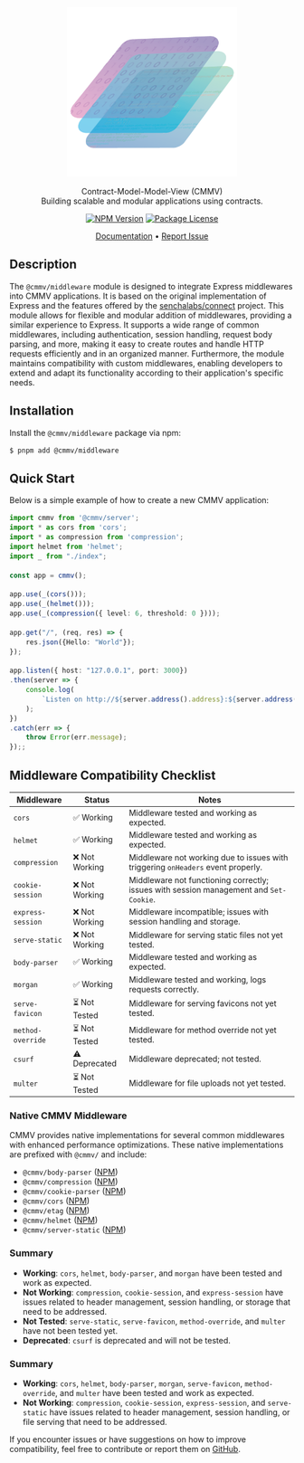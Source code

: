<p align="center">
  <a href="https://cmmv.io/" target="blank"><img src="https://raw.githubusercontent.com/andrehrferreira/docs.cmmv.io/main/public/assets/logo_CMMV2_icon.png" width="300" alt="CMMV Logo" /></a>
</p>
<p align="center">Contract-Model-Model-View (CMMV) <br/> Building scalable and modular applications using contracts.</p>
<p align="center">
    <a href="https://www.npmjs.com/package/@cmmv/core/middleware"><img src="https://img.shields.io/npm/v/@cmmv/middleware.svg" alt="NPM Version" /></a>
    <a href="https://github.com/andrehrferreira/cmmv-middleware/blob/main/LICENSE"><img src="https://img.shields.io/npm/l/@cmmv/middleware.svg" alt="Package License" /></a>
</p>

<p align="center">
  <a href="https://cmmv.io">Documentation</a> &bull;
  <a href="https://github.com/andrehrferreira/cmmv-middleware/issues">Report Issue</a>
</p>

## Description

The ``@cmmv/middleware`` module is designed to integrate Express middlewares into CMMV applications. It is based on the original implementation of Express and the features offered by the [senchalabs/connect](https://github.com/senchalabs/connect) project. This module allows for flexible and modular addition of middlewares, providing a similar experience to Express. It supports a wide range of common middlewares, including authentication, session handling, request body parsing, and more, making it easy to create routes and handle HTTP requests efficiently and in an organized manner. Furthermore, the module maintains compatibility with custom middlewares, enabling developers to extend and adapt its functionality according to their application's specific needs.

## Installation

Install the ``@cmmv/middleware`` package via npm:

```bash
$ pnpm add @cmmv/middleware
```

## Quick Start

Below is a simple example of how to create a new CMMV application:

```typescript
import cmmv from '@cmmv/server';
import * as cors from 'cors';
import * as compression from 'compression';
import helmet from 'helmet';
import _ from "./index";

const app = cmmv();

app.use(_(cors()));
app.use(_(helmet()));
app.use(_(compression({ level: 6, threshold: 0 })));

app.get("/", (req, res) => {
    res.json({Hello: "World"});
});

app.listen({ host: "127.0.0.1", port: 3000})
.then(server => {
    console.log(
        `Listen on http://${server.address().address}:${server.address().port}`,
    );
})
.catch(err => {
    throw Error(err.message);
});;
```

## Middleware Compatibility Checklist

| Middleware        | Status        | Notes                                                                                 |
|-------------------|--------------|---------------------------------------------------------------------------------------|
| `cors`            | ✅ Working   | Middleware tested and working as expected.                                            |
| `helmet`          | ✅ Working   | Middleware tested and working as expected.                                            |
| `compression`     | ❌ Not Working | Middleware not working due to issues with triggering `onHeaders` event properly.       |
| `cookie-session`  | ❌ Not Working | Middleware not functioning correctly; issues with session management and `Set-Cookie`. |
| `express-session` | ❌ Not Working | Middleware incompatible; issues with session handling and storage.                     |
| `serve-static`    | ❌ Not Working | Middleware for serving static files not yet tested.                                    |
| `body-parser`     | ✅ Working   | Middleware tested and working as expected.                                            |
| `morgan`          | ✅ Working   | Middleware tested and working, logs requests correctly.                               |
| `serve-favicon`   | ⏳ Not Tested | Middleware for serving favicons not yet tested.                                       |
| `method-override` | ⏳ Not Tested | Middleware for method override not yet tested.                                        |
| `csurf`           | ⚠️ Deprecated | Middleware deprecated; not tested.                                                   |
| `multer`          | ⏳ Not Tested | Middleware for file uploads not yet tested.                                           |

### Native CMMV Middleware

CMMV provides native implementations for several common middlewares with enhanced performance optimizations. These native implementations are prefixed with `@cmmv/` and include:

- `@cmmv/body-parser` ([NPM](https://www.npmjs.com/package/@cmmv/body-parser))
- `@cmmv/compression` ([NPM](https://www.npmjs.com/package/@cmmv/compression))
- `@cmmv/cookie-parser` ([NPM](https://www.npmjs.com/package/@cmmv/cookie-parser))
- `@cmmv/cors` ([NPM](https://www.npmjs.com/package/@cmmv/cors))
- `@cmmv/etag` ([NPM](https://www.npmjs.com/package/@cmmv/etag))
- `@cmmv/helmet` ([NPM](https://www.npmjs.com/package/@cmmv/helmet))
- `@cmmv/server-static` ([NPM](https://www.npmjs.com/package/@cmmv/server-static))

### Summary

- **Working**: `cors`, `helmet`, `body-parser`, and `morgan` have been tested and work as expected.
- **Not Working**: `compression`, `cookie-session`, and `express-session` have issues related to header management, session handling, or storage that need to be addressed.
- **Not Tested**: `serve-static`, `serve-favicon`, `method-override`, and `multer` have not been tested yet.
- **Deprecated**: `csurf` is deprecated and will not be tested.

### Summary

- **Working**: `cors`, `helmet`, `body-parser`, `morgan`, `serve-favicon`, `method-override`, and `multer` have been tested and work as expected.
- **Not Working**: `compression`, `cookie-session`, `express-session`, and `serve-static` have issues related to header management, session handling, or file serving that need to be addressed.

If you encounter issues or have suggestions on how to improve compatibility, feel free to contribute or report them on [GitHub](https://github.com/andrehrferreira/cmmv-server/issues).